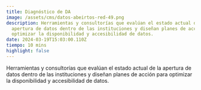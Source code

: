 ```yaml
---
title: Diagnóstico de DA
image: /assets/cms/datos-abeirtos-red-49.png
description: Herramientas y consultorías que evalúan el estado actual de la
  apertura de datos dentro de las instituciones y diseñan planes de acción para
  optimizar la disponibilidad y accesibilidad de datos.
date: 2024-03-19T15:03:00.110Z
tiempo: 10 mins
highlight: false
---
```

<!--StartFragment-->

Herramientas y consultorías que evalúan el estado actual de la apertura de datos dentro de las instituciones y diseñan planes de acción para optimizar la disponibilidad y accesibilidad de datos.

<!--EndFragment-->